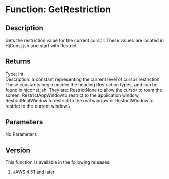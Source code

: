 # Function: GetRestriction

## Description

Gets the restriction value for the current cursor. These values are
located in HjConst.jsh and start with Restrict.

## Returns

Type: Int\
Description: a constant representing the current level of cursor
restriction. These constants begin uncder the heading Restriction types,
and can be found in hjconst.jsh. They are: RestrictNone to allow the
cursor to roam the screen, RestrictAppWindowto restrict to the
application window, RestrictRealWindow to restrict to the real window or
RestrictWindow to restrict to the current window.\

## Parameters

No Parameters

## Version

This function is available in the following releases:

1.  JAWS 4.51 and later
